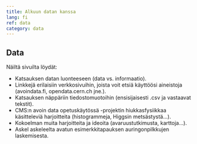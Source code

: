 ```yaml
---
title: Alkuun datan kanssa
lang: fi
ref: data
category: data
---
```


## Data

Näiltä sivuilta löydät:

- Katsauksen datan luonteeseen (data vs. informaatio).
- Linkkejä erilaisiin verkkosivuihin, joista voit etsiä käyttöösi aineistoja (avoindata.fi, opendata.cern.ch jne.).
- Katsauksen näppäriin tiedostomuotoihin (ensisijaisesti .csv ja vastaavat tekstit).
- CMS:n avoin data opetuskäytössä -projektin hiukkasfysiikkaa käsitteleviä harjoitteita (histogrammeja, Higgsin metsästystä...).
- Kokoelman muita harjoitteita ja ideoita (avaruustutkimusta, karttoja...).
- Askel askeleelta avatun esimerkkitapauksen auringonpilkkujen laskemisesta.
